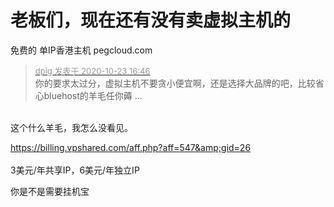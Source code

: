 # 老板们，现在还有没有卖虚拟主机的


免费的 单IP香港主机 pegcloud.com

<div class="quote"><blockquote><font size="2"><a href="https://www.hostloc.com/forum.php?mod=redirect&amp;goto=findpost&amp;pid=9341875&amp;ptid=757397" target="_blank"><font color="#999999">dpig 发表于 2020-10-23 16:46</font></a></font><br />
你的要求太过分，虚拟主机不要贪小便宜啊，还是选择大品牌的吧，比较省心bluehost的羊毛任你薅 ...</blockquote></div><br />
这个什么羊毛，我怎么没看见。

https://billing.vpshared.com/aff.php?aff=547&amp;gid=26<br />
<br />
3美元/年共享IP，6美元/年独立IP

你是不是需要挂机宝
